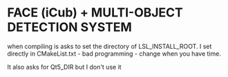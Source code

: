 # FACE (iCub) + MULTI-OBJECT DETECTION SYSTEM

when compiling is asks to set the directory of LSL_INSTALL_ROOT. I set directly in CMakeList.txt - bad programming - change when you have time.

It also asks for Qt5_DIR but I don't use it
